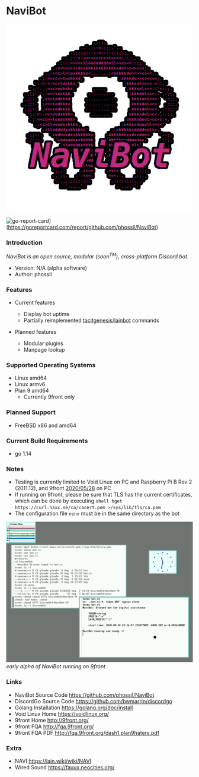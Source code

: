 # NaviBot

![navibot-logo](doc/NaviBot-Logo-alpha-transparent-higher.png)

![go-report-card](https://goreportcard.com/badge/github.com/phossil/NaviBot)](https://goreportcard.com/report/github.com/phossil/NaviBot)

### Introduction

_NaviBot is an open source, modular (soon<sup>TM</sup>), cross-platform Discord bot._

* Version: N/A (alpha software)
* Author: phossil

### Features
* Current features
    * Display bot uptime
    * Partially reimplemented [tacitgenesis/lainbot](https://github.com/tacitgenesis/lainbot) commands

* Planned features
    * Modular plugins
    * Manpage lookup

### Supported Operating Systems
* Linux amd64
* Linux armv6
* Plan 9 amd64
    * Currently 9front only

### Planned Support
* FreeBSD x86 and amd64

### Current Build Requirements
* go 1.14

### Notes
* Testing is currently limited to Void Linux on PC and Raspberry Pi B Rev 2 (2011.12), and 9front [2020/05/28](http://9front.org/releases/2020/05/28/0/) on PC
* If running on 9front, please be sure that TLS has the current certificates, which can be done by executing ```shell
hget https://curl.haxx.se/ca/cacert.pem >/sys/lib/tls/ca.pem```
* The configuration file `nenv` must be in the same directory as the bot

![navibot-9front](doc/Screenshot_9front_2020-08-10_19:32:37.png)
*early alpha of NaviBot running on 9front*

### Links
* NaviBot Source Code
<https://github.com/phossil/NaviBot>
* DiscordGo Source Code
<https://github.com/bwmarrin/discordgo>
* Golang Installation
<https://golang.org/doc/install>
* Void Linux Home
<https://voidlinux.org/>
* 9front Home
<http://9front.org/>
* 9front FQA
<http://fqa.9front.org/>
* 9front FQA PDF
<http://fqa.9front.org/dash1.plan9haters.pdf>

### Extra
* NAVI
<https://lain.wiki/wiki/NAVI>
* Wired Sound
<https://fauux.neocities.org/>
